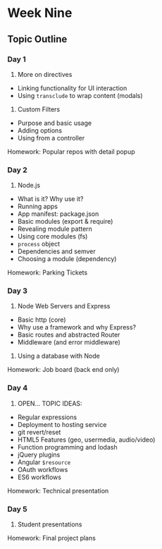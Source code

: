 # Week Nine

## Topic Outline

### Day 1

1. More on directives
  * Linking functionality for UI interaction
  * Using `transclude` to wrap content (modals)
1. Custom Filters
  * Purpose and basic usage
  * Adding options
  * Using from a controller

Homework: Popular repos with detail popup

### Day 2

1. Node.js
  * What is it? Why use it?
  * Running apps
  * App manifest: package.json
  * Basic modules (export & require)
  * Revealing module pattern
  * Using core modules (fs)
  * `process` object
  * Dependencies and semver
  * Choosing a module (dependency)

Homework: Parking Tickets

### Day 3

1. Node Web Servers and Express
  * Basic http (core)
  * Why use a framework and why Express?
  * Basic routes and abstracted Router
  * Middleware (and error middleware)
1. Using a database with Node

Homework: Job board (back end only)

### Day 4

1. OPEN... TOPIC IDEAS:
  * Regular expressions
  * Deployment to hosting service
  * git revert/reset
  * HTML5 Features (geo, usermedia, audio/video)
  * Function programming and lodash
  * jQuery plugins
  * Angular `$resource`
  * OAuth workflows
  * ES6 workflows

Homework: Technical presentation

### Day 5

1. Student presentations

Homework: Final project plans
